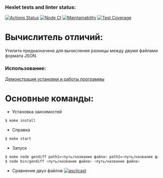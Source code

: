 ### Hexlet tests and linter status:
[![Actions Status](https://github.com/Voyager101pw/frontend-project-lvl2/workflows/hexlet-check/badge.svg)](https://github.com/Voyager101pw/frontend-project-lvl2/actions)
[![Node CI](https://github.com/Voyager101pw/frontend-project-lvl2/actions/workflows/nodejs.yml/badge.svg?branch=main)](https://github.com/Voyager101pw/frontend-project-lvl2/actions/workflows/nodejs.yml)
[![Maintainability](https://api.codeclimate.com/v1/badges/fc8b3bb5ff59053cd4c6/maintainability)](https://codeclimate.com/github/Voyager101pw/frontend-project-lvl2/maintainability)
[![Test Coverage](https://api.codeclimate.com/v1/badges/fc8b3bb5ff59053cd4c6/test_coverage)](https://codeclimate.com/github/Voyager101pw/frontend-project-lvl2/test_coverage)
# Вычислитель отличий:

Утилита предназначена для вычисления разницы между двумя файлами формата JSON.

### Использование:

<p><a href= https://asciinema.org/a/73SsHTstV1pydhnDSfom7nFI2>Демонстрация установки и работы программы</a></p>

# Основные команды:

- Установка заисимостей
```sh
$ make install
```

- Справка
```sh
$ make start
```

- Запуск
```sh
$ make node gendiff path1=<путь/название файла> path2=<путь/название файла>
$ node bin/gendiff <путь/название файла> <путь/название файла>
```

- Сравнение двух файлов
[![asciicast](https://asciinema.org/a/8mBYOY9h90wYD2gcE3KszB4iY.svg)](https://asciinema.org/a/8mBYOY9h90wYD2gcE3KszB4iY)
